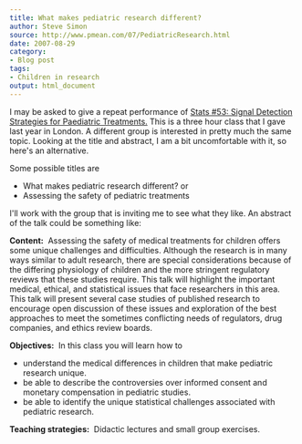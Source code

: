 ```yaml
---
title: What makes pediatric research different?
author: Steve Simon
source: http://www.pmean.com/07/PediatricResearch.html
date: 2007-08-29
category:
- Blog post
tags:
- Children in research
output: html_document
---
```

I may be asked to give a repeat performance of [Stats \#53: Signal
Detection Strategies for Paediatric Treatments.](../training/hand53.asp)
This is a three hour class that I gave last year in London. A different
group is interested in pretty much the same topic. Looking at the title
and abstract, I am a bit uncomfortable with it, so here\'s an
alternative.

Some possible titles are

-   What makes pediatric research different? or
-   Assessing the safety of pediatric treatments

I\'ll work with the group that is inviting me to see what they like. An
abstract of the talk could be something like:

**Content:**  Assessing the safety of medical treatments for children
offers some unique challenges and difficulties. Although the research is
in many ways similar to adult research, there are special considerations
because of the differing physiology of children and the more stringent
regulatory reviews that these studies require. This talk will highlight
the important medical, ethical, and statistical issues that face
researchers in this area. This talk will present several case studies of
published research to encourage open discussion of these issues and
exploration of the best approaches to meet the sometimes conflicting
needs of regulators, drug companies, and ethics review boards.

**Objectives:**  In this class you will learn how to

-   understand the medical differences in children that make pediatric
    research unique.
-   be able to describe the controversies over informed consent and
    monetary compensation in pediatric studies.
-   be able to identify the unique statistical challenges associated
    with pediatric research.

**Teaching strategies:**  Didactic lectures and small group exercises.
